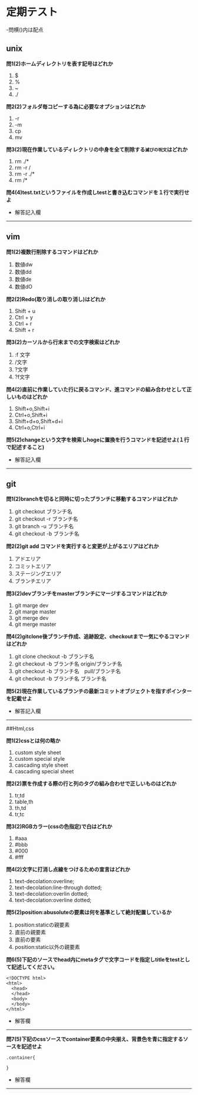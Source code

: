 # 定期テスト
-問横()内は配点

## unix

**問1(2)ホームディレクトリを表す記号はどれか**  
1. $
1. %
1. ~
1. ./

**問2(2)フォルダ毎コピーする為に必要なオプションはどれか**
1. -r
1. -m
1. cp
1. mv

**問3(2)現在作業しているディレクトリの中身を全て削除する`滅びの呪文`はどれか**
1. rm ./*
1. rm -r /
1. rm -r ./*
1. rm /*

**問4(4)test.txtというファイルを作成しtestと書き込むコマンドを１行で実行せよ**
- 解答記入欄

___
## vim

**問1(2)複数行削除するコマンドはどれか**
1. 数値dw
1. 数値dd
1. 数値de
1. 数値dO

**問2(2)Redo(取り消しの取り消し)はどれか**
1. Shift + u
1. Ctrl + y
1. Ctrl + r
1. Shift + r

**問3(2)カーソルから行末までの文字検索はどれか**
1. :f 文字
1. /文字
1. ?文字
1. ?f文字

**問4(2)直前に作業していた行に戻るコマンド、進コマンドの組み合わせとして正しいものはどれか**
1. Shift+o,Shift+i
1. Ctrl+o,Shift+i
1. Shift+d+o,Shift+d+i
1. Ctrl+o,Ctrl+i

**問5(2)changeという文字を検索しhogeに置換を行うコマンドを記述せよ(１行で記述すること)**
- 解答記入欄


___
## git

**問1(2)branchを切ると同時に切ったブランチに移動するコマンドはどれか**
1. git checkout ブランチ名
1. git checkout -r ブランチ名
1. git branch -u ブランチ名
1. git checkout -b ブランチ名

**問2(2)git add コマンドを実行すると変更が上がるエリアはどれか**
1. アドエリア
1. コミットエリア
1. ステージングエリア
1. ブランチエリア

**問3(2)devブランチをmasterブランチにマージするコマンドはどれか**
1. git marge dev
1. git marge master
1. git merge dev
1. git merge master

**問4(2)gitclone後ブランチ作成、追跡設定、checkoutまで一気にやるコマンドはどれか**
1. git clone checkout -b ブランチ名
1. git checkout -b ブランチ名 origin/ブランチ名
1. git checkout -b ブランチ名　pull/ブランチ名
1. git checkout -b ブランチ名 ブランチ名

**問5(2)現在作業しているブランチの最新コミットオブジェクトを指すポインターを記載せよ**
- 解答記入欄

___

##Html,css

**問1(2)cssとは何の略か**
1. custom style sheet
1. custom special style
1. cascading style sheet
1. cascading special sheet

**問2(2)票を作成する際の行と列のタグの組み合わせで正しいものはどれか**
1. tr,td
1. table,th
1. th,td
1. tr,tc

**問3(2)RGBカラー(cssの色指定)で白はどれか**
1. #aaa
1. #bbb
1. #000
1. #fff

**問4(2)文字に打消し点線をつけるための宣言はどれか**
1. text-decolation:overline;
1. text-decolation:line-through dotted;
1. text-decolation:overlin dotted;
1. text-decolation:overline dotted;

**問5(2)position:abusoluteの要素は何を基準として絶対配置しているか**
1. position:staticの親要素
1. 直前の親要素
1. 直前の要素
1. position:static以外の親要素

**問6(5)下記のソースでhead内にmetaタグで文字コードを指定しtitleをtestとして記述してください。**

```
<!DOCTYPE html>
<html>
  <head>
  </head>
  <body>
  </body>
</html>
```

- 解答欄


____

**問7(5)下記のcssソースでcontainer要素の中央揃え、背景色を青に指定するソースを記述せよ**

```
.container{
  
}
```
- 解答欄


___
